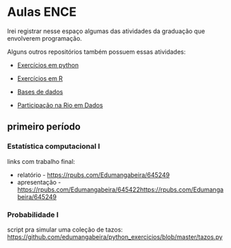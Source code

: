 # Aulas ENCE

Irei registrar nesse espaço algumas das atividades da graduação que envolverem programação.

Alguns outros repositórios também possuem essas atividades:

- [Exercícios em python](https://github.com/edumangabeira/python_exercicios)

- [Exercícios em R](https://github.com/edumangabeira/R_exercicios)

- [Bases de dados](https://github.com/edumangabeira/DataEngineering)

- [Participação na Rio em Dados](https://github.com/redcovid19/RioDadosBases)

## primeiro período

### Estatística computacional I

links com trabalho final:

- relatório - https://rpubs.com/Edumangabeira/645249
- apresentação - https://rpubs.com/Edumangabeira/645422https://rpubs.com/Edumangabeira/645249

### Probabilidade I

script pra simular uma coleção de tazos: https://github.com/edumangabeira/python_exercicios/blob/master/tazos.py


